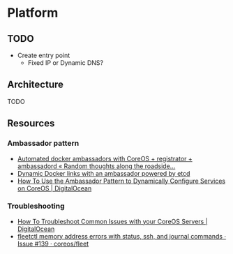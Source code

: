 # Platform

## TODO

- Create entry point
  - Fixed IP or Dynamic DNS?

## Architecture

TODO

## Resources

### Ambassador pattern

- [Automated docker ambassadors with CoreOS + registrator + ambassadord « Random thoughts along the roadside…](http://www.virtualroadside.com/blog/index.php/2014/07/28/automated-docker-ambassadors-with-coreos-registrator-ambassadord/)
- [Dynamic Docker links with an ambassador powered by etcd](https://coreos.com/blog/docker-dynamic-ambassador-powered-by-etcd/)
- [How To Use the Ambassador Pattern to Dynamically Configure Services on CoreOS | DigitalOcean](https://www.digitalocean.com/community/tutorials/how-to-use-the-ambassador-pattern-to-dynamically-configure-services-on-coreos)

### Troubleshooting

- [How To Troubleshoot Common Issues with your CoreOS Servers | DigitalOcean](https://www.digitalocean.com/community/tutorials/how-to-troubleshoot-common-issues-with-your-coreos-servers)
- [fleetctl memory address errors with status, ssh, and journal commands · Issue #139 · coreos/fleet](https://github.com/coreos/fleet/issues/139)
